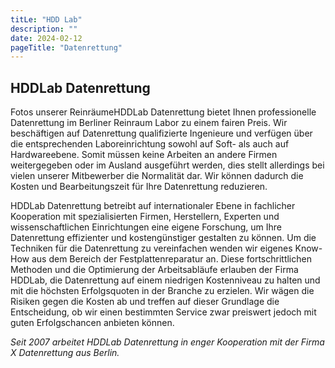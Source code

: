 ```yaml
---
titLe: "HDD Lab"
description: ""
date: 2024-02-12
pageTitle: "Datenrettung"
---
```


## HDDLab Datenrettung

Fotos unserer ReinräumeHDDLab Datenrettung bietet Ihnen professionelle Datenrettung im Berliner Reinraum Labor zu einem fairen Preis. Wir beschäftigen auf Datenrettung qualifizierte Ingenieure und verfügen über die entsprechenden Laboreinrichtung sowohl auf Soft- als auch auf Hardwareebene. Somit müssen keine Arbeiten an andere Firmen weitergegeben oder im Ausland ausgeführt werden, dies stellt allerdings bei vielen unserer Mitbewerber die Normalität dar. Wir können dadurch die Kosten und Bearbeitungszeit für Ihre Datenrettung reduzieren.

HDDLab Datenrettung betreibt auf internationaler Ebene in fachlicher Kooperation mit spezialisierten Firmen, Herstellern, Experten und wissenschaftlichen Einrichtungen eine eigene Forschung, um Ihre Datenrettung effizienter und kostengünstiger gestalten zu können. Um die Techniken für die Datenrettung zu vereinfachen wenden wir eigenes Know-How aus dem Bereich der Festplattenreparatur an. Diese fortschrittlichen Methoden und die Optimierung der Arbeitsabläufe erlauben der Firma HDDLab, die Datenrettung auf einem niedrigen Kostenniveau zu halten und mit die höchsten Erfolgsquoten in der Branche zu erzielen. Wir wägen die Risiken gegen die Kosten ab und treffen auf dieser Grundlage die Entscheidung, ob wir einen bestimmten Service zwar preiswert jedoch mit guten Erfolgschancen anbieten können.

*Seit 2007 arbeitet HDDLab Datenrettung in enger Kooperation mit der Firma X Datenrettung aus Berlin.*
